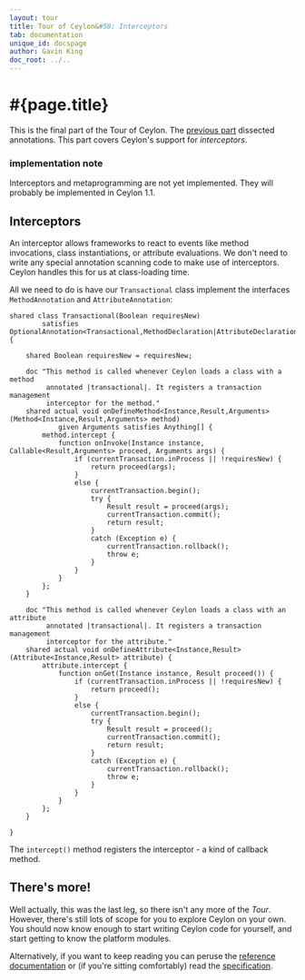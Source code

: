 ```yaml
---
layout: tour
title: Tour of Ceylon&#58; Interceptors
tab: documentation
unique_id: docspage
author: Gavin King
doc_root: ../..
---
```


# #{page.title}

This is the final part of the Tour of Ceylon. The [previous part](../annotations) 
dissected annotations. This part covers Ceylon's support for *interceptors*.

### implementation note <!-- m-later -->

Interceptors and metaprogramming are not yet implemented. They will probably be 
implemented in Ceylon 1.1.

## Interceptors

An interceptor allows frameworks to react to events like method invocations, 
class instantiations, or attribute evaluations. We don't need to write any 
special annotation scanning code to make use of interceptors. Ceylon handles 
this for us at class-loading time.

All we need to do is have our `Transactional` class implement the interfaces 
`MethodAnnotation` and `AttributeAnnotation`:

<!-- try: -->
<!-- check:none: Not supported yet -->
    shared class Transactional(Boolean requiresNew)
            satisfies OptionalAnnotation<Transactional,MethodDeclaration|AttributeDeclaration> {
             
        shared Boolean requiresNew = requiresNew;
         
        doc "This method is called whenever Ceylon loads a class with a method
             annotated |transactional|. It registers a transaction management
             interceptor for the method."
        shared actual void onDefineMethod<Instance,Result,Arguments>(Method<Instance,Result,Arguments> method) 
                given Arguments satisfies Anything[] {
            method.intercept {
                function onInvoke(Instance instance, Callable<Result,Arguments> proceed, Arguments args) {
                    if (currentTransaction.inProcess || !requiresNew) {
                        return proceed(args);
                    }
                    else {
                        currentTransaction.begin();
                        try {
                            Result result = proceed(args);
                            currentTransaction.commit();
                            return result;
                        }
                        catch (Exception e) {
                            currentTransaction.rollback();
                            throw e;
                        }
                    }
                }
            };
        }
         
        doc "This method is called whenever Ceylon loads a class with an attribute
             annotated |transactional|. It registers a transaction management
             interceptor for the attribute."
        shared actual void onDefineAttribute<Instance,Result>(Attribute<Instance,Result> attribute) {
            attribute.intercept {
                function onGet(Instance instance, Result proceed()) {
                    if (currentTransaction.inProcess || !requiresNew) {
                        return proceed();
                    }
                    else {
                        currentTransaction.begin();
                        try {
                            Result result = proceed();
                            currentTransaction.commit();
                            return result;
                        }
                        catch (Exception e) {
                            currentTransaction.rollback();
                            throw e;
                        }
                    }
                }
            };
        }
         
    }

The `intercept()` method registers the interceptor - a kind of callback method.


## There's more!

Well actually, this was the last leg, so there isn't any more of the *Tour*.
However, there's still lots of scope for you to explore Ceylon on your own.
You should now know enough to start writing Ceylon code for yourself, and start 
getting to know the platform modules.

Alternatively, if you want to keep reading you can peruse the 
[reference documentation](#{page.doc_root}/reference) or (if you're sitting 
comfortably) read the [specification](#{page.doc_root}/#{site.urls.spec_relative}).


